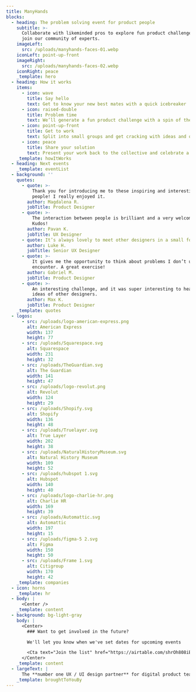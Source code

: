 ```yaml
---
title: ManyHands
blocks:
  - heading: The problem solving event for product people
    subtitle: >-
      Collaborate with likeminded pros to explore fun product challenges and
      join our community of experts.
    imageLeft:
      src: /uploads/manyhands-faces-01.webp
    iconLeft: point-up-front
    imageRight:
      src: /uploads/manyhands-faces-02.webp
    iconRight: peace
    _template: hero
  - heading: How it works
    items:
      - icon: wave
        title: Say hello
        text: Get to know your new best mates with a quick icebreaker
      - icon: raised-double
        title: Problem time
        text: We’ll generate a fun product challenge with a spin of the Randomiser
      - icon: point-up-front
        title: Get to work
        text: Split into small groups and get cracking with ideas and outputs
      - icon: peace
        title: Share your solution
        text: Present your work back to the collective and celebrate a job well done
    _template: howItWorks
  - heading: Next events
    _template: eventList
  - background: ''
    quotes:
      - quote: >-
          Thank you for introducing me to these inspiring and interesting
          people! I really enjoyed it.
        author: Magdalena R.
        jobTitle: Product Designer
      - quote: >-
          The interaction between people is brilliant and a very welcoming team.
          Kudos!
        author: Pavan K.
        jobTitle: UX Designer
      - quote: It’s always lovely to meet other designers in a small forum like this.
        author: Luke H.
        jobTitle: Senior UX Designer
      - quote: >-
          It gives me the opportunity to think about problems I don’t usually
          encounter. A great exercise!
        author: Gabriel M.
        jobTitle: Product Designer
      - quote: >-
          An interesting challenge, and it was super interesting to hear the
          ideas of other designers.
        author: Max K.
        jobTitle: Product Designer
    _template: quotes
  - logos:
      - src: /uploads/logo-american-express.png
        alt: American Express
        width: 137
        height: 77
      - src: /uploads/Squarespace.svg
        alt: Squarespace
        width: 231
        height: 32
      - src: /uploads/TheGuardian.svg
        alt: The Guardian
        width: 141
        height: 47
      - src: /uploads/logo-revolut.png
        alt: Revolut
        width: 124
        height: 29
      - src: /uploads/Shopify.svg
        alt: Shopify
        width: 136
        height: 48
      - src: /uploads/Truelayer.svg
        alt: True Layer
        width: 202
        height: 38
      - src: /uploads/NaturalHistoryMuseum.svg
        alt: Natural History Museum
        width: 109
        height: 52
      - src: /uploads/hubspot 1.svg
        alt: Hubspot
        width: 140
        height: 40
      - src: /uploads/logo-charlie-hr.png
        alt: Charlie HR
        width: 169
        height: 39
      - src: /uploads/Automattic.svg
        alt: Automattic
        width: 197
        height: 15
      - src: /uploads/figma-5 2.svg
        alt: Figma
        width: 150
        height: 50
      - src: /uploads/Frame 1.svg
        alt: Citigroup
        width: 170
        height: 42
    _template: companies
  - icon: horns
    _template: hr
  - body: |
      <Center />
    _template: content
  - background: bg-light-gray
    body: |
      <Center>
        ### Want to get involved in the future?

        We'll let you know when we've set dates for upcoming events

        <Cta text="Join the list" href="https://airtable.com/shrOh808iBDVo9Ne1" />
      </Center>
    _template: content
  - largeText: |
      The **number one UX / UI design partner** for digital product teams
    _template: broughtToYouBy
---
```










